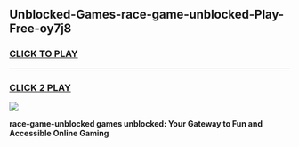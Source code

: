 
## Unblocked-Games-race-game-unblocked-Play-Free-oy7j8
<h3>
<a href="https://premium76.site?title=race-game-unblocked&ref=21A">CLICK TO PLAY</a></h3>
<hr>

<h3>
<a href="https://premium76.site?title=race-game-unblocked&ref=21A">CLICK 2 PLAY</a>
  
</h3>

<a href="https://premium76.site?title=race-game-unblocked&ref=21A"><img src="https://clearcache.store/games.png"></a>


**race-game-unblocked games unblocked: Your Gateway to Fun and Accessible Online Gaming**
